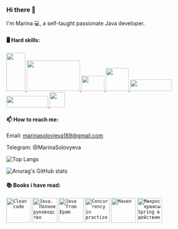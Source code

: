 ### Hi there 👋 

I'm Marina 💻, a self-taught passionate Java developer.

#### 🖥 Hard skills:
  <a href="https://ru.wikipedia.org/wiki/Java">
   <img src="https://upload.wikimedia.org/wikipedia/ru/thumb/3/39/Java_logo.svg/182px-Java_logo.svg.png" width="50" height="100"/>
  </a>
  <a href="https://spring.io/">
   <img src="https://4.bp.blogspot.com/-9kYSwCDRbms/W-qSUvwnFWI/AAAAAAAAEsE/j4EeFEPQHBc-QpxMV9l3gQAaLAuG2WhTgCLcBGAs/s1600/spring-framework.png" width="140" height="80"/>
  </a>
  <a href="https://www.mysql.com/">
   <img src="https://upload.wikimedia.org/wikipedia/en/thumb/d/dd/MySQL_logo.svg/150px-MySQL_logo.svg.png" width="60" height="40"/>
  </a>
  <a href="https://www.postgresql.org/">
   <img src="https://upload.wikimedia.org/wikipedia/commons/thumb/2/29/Postgresql_elephant.svg/180px-Postgresql_elephant.svg.png" width="60" height="60"/>
  </a>
  <a href="https://www.docker.com/">
   <img src="https://upload.wikimedia.org/wikipedia/en/thumb/f/f4/Docker_logo.svg/180px-Docker_logo.svg.png" width="110" height="30"/>
  </a>
  <a href="https://www.liquibase.com/">
   <img src="https://www.liquibase.com/wp-content/themes/liquibase/assets/img/logo.svg" width="110" height="30"/>
  </a>
  <a href="https://swagger.io/">
   <img src="https://upload.wikimedia.org/wikipedia/commons/a/ab/Swagger-logo.png" width="40" height="40"/>
  </a>


#### 📫 How to reach me:
Email: marinasolovieva189@gmail.com

Telegram: @MarinaSolovyeva

![Top Langs](https://github-readme-stats.vercel.app/api/top-langs/?username=MarinaSolovyeva&layout=compact&bg_color=00000000)

![Anurag's GitHub stats](https://github-readme-stats.vercel.app/api?username=MarinaSolovyeva&show_icons=true&bg_color=00000000)


#### 📚 Books i have read:

<div>
	<code><a href="#CleanCode" ><img src="https://images-na.ssl-images-amazon.com/images/I/51b7XbfMIIL.jpg" title="Clean code" width="65" /></a></code>
  <code><a href="#Java" ><img src="https://ir.ozone.ru/multimedia/wc1000/1023718303.jpg" title="Java. Полное руководство" width="65" /></a></code>
  <code><a href="#CleanCode" ><img src="https://d3tvd1u91rr79.cloudfront.net/4c6310843a7f09f1593969f2d4c5a340/html/bg1.png?Policy=eyJTdGF0ZW1lbnQiOlt7IlJlc291cmNlIjoiaHR0cHM6XC9cL2QzdHZkMXU5MXJyNzkuY2xvdWRmcm9udC5uZXRcLzRjNjMxMDg0M2E3ZjA5ZjE1OTM5NjlmMmQ0YzVhMzQwXC9odG1sXC8qIiwiQ29uZGl0aW9uIjp7IkRhdGVMZXNzVGhhbiI6eyJBV1M6RXBvY2hUaW1lIjoxNjk3NzkzMzU5fX19XX0_&Signature=F6PI46g~D8NLYzEvEifclEDFGd3SlFjbOboN8D7h9BAo-UvYhp13jOXL7Gaiq2Zcf~YNrZn00o595cuLK~Kh7TMzpHjyHGqHe6h9bmy7ZExqih7Uh-Rm6o0ymeJG6n2EZ3Htj3oRR4Q9nuxguDOA7mQCp7mq5AqLdWY7IxrUYQKzOkAlcYaf7a1WnfvxUdsJvjagbf0Ss0RUZNDipcKwaVXAAcopO4VbQL3-4HcDQr7gjUYnvTS24mBz-aPLYo~9SftnBDxNfniIFWvYC4Fj-uT70ui6IeGG8oIiHwl8lU-3vgjUlgA0bW6kigt8-ZYbfx9-eut5-OkKF0lEmYIRag__&Key-Pair-Id=APKAJ535ZH3ZAIIOADHQ" title="Java from Epam" width="65" /></a></code>
  <code><a href="#Concurrency" ><img src="https://ir.ozone.ru/s3/multimedia-i/wc1000/6010239354.jpg" title="Concurrency in practise" width="65" /></a></code>
  <code><a href="#Maven" ><img src="https://encrypted-tbn1.gstatic.com/images?q=tbn:ANd9GcTM6iEpaJqifVtVfOnHX6prelgI2OQ9NhsmPKKpwY2yNAPaTfe1" title="Maven" width="65" /></a></code>
	<code><a href="#Microservices" ><img src="https://ir.ozone.ru/s3/multimedia-h/wc1000/6191929913.jpg" title="Микросервисы Spring в действии" width="65" /></a></code>
</div>

<br>
